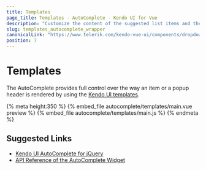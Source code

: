 ```yaml
---
title: Templates
page_title: Templates - AutoComplete - Kendo UI for Vue
description: "Customize the content of the suggested list items and the suggested list elements of a Kendo UI AutoComplete wrapper for Vue."
slug: templates_autocomplete_wrapper
canonicalLink: "https://www.telerik.com/kendo-vue-ui/components/dropdowns/autocomplete/custom-rendering/"
position: 7
---
```


<div><WrapperBanner link="/kendo-vue-ui/components/dropdowns/autocomplete/custom-rendering"></WrapperBanner></div>

# Templates

The AutoComplete provides full control over the way an item or a popup header is rendered by using the [Kendo UI templates](https://docs.telerik.com/kendo-ui/framework/templates/overview).

{% meta height:350 %}
{% embed_file autocomplete/templates/main.vue preview %}
{% embed_file autocomplete/templates/main.js %}
{% endmeta %}

## Suggested Links

* [Kendo UI AutoComplete for jQuery](https://docs.telerik.com/kendo-ui/controls/editors/autocomplete/overview)
* [API Reference of the AutoComplete Widget](https://docs.telerik.com/kendo-ui/api/javascript/ui/autocomplete)
